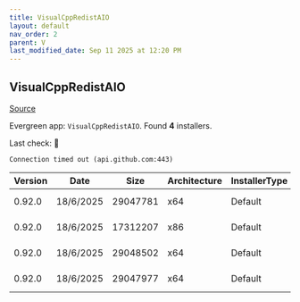 ```yaml
---
title: VisualCppRedistAIO
layout: default
nav_order: 2
parent: V
last_modified_date: Sep 11 2025 at 12:20 PM
---
```


## VisualCppRedistAIO

[Source](https://github.com/abbodi1406/vcredist)

Evergreen app: `VisualCppRedistAIO`. Found **4** installers.

Last check: 🔴
```
Connection timed out (api.github.com:443)
```

| Version | Date      | Size     | Architecture | InstallerType | Type | URI                                                                                                                                                                                                            |
| ------- | --------- | -------- | ------------ | ------------- | ---- | -------------------------------------------------------------------------------------------------------------------------------------------------------------------------------------------------------------- |
| 0.92.0  | 18/6/2025 | 29047781 | x64          | Default       | exe  | [https://github.com/abbodi1406/vcredist/releases/download/v0.92.0/VisualCppRedist_AIO_x86_x64.exe](https://github.com/abbodi1406/vcredist/releases/download/v0.92.0/VisualCppRedist_AIO_x86_x64.exe)           |
| 0.92.0  | 18/6/2025 | 17312207 | x86          | Default       | exe  | [https://github.com/abbodi1406/vcredist/releases/download/v0.92.0/VisualCppRedist_AIO_x86only.exe](https://github.com/abbodi1406/vcredist/releases/download/v0.92.0/VisualCppRedist_AIO_x86only.exe)           |
| 0.92.0  | 18/6/2025 | 29048502 | x64          | Default       | zip  | [https://github.com/abbodi1406/vcredist/releases/download/v0.92.0/VisualCppRedist_AIO_x86_x64_92.zip](https://github.com/abbodi1406/vcredist/releases/download/v0.92.0/VisualCppRedist_AIO_x86_x64_92.zip)     |
| 0.92.0  | 18/6/2025 | 29047977 | x64          | Default       | zip  | [https://github.com/abbodi1406/vcredist/releases/download/v0.92.0/VisualCppRedist_AIO_x86_x64_92_r.zip](https://github.com/abbodi1406/vcredist/releases/download/v0.92.0/VisualCppRedist_AIO_x86_x64_92_r.zip) |
